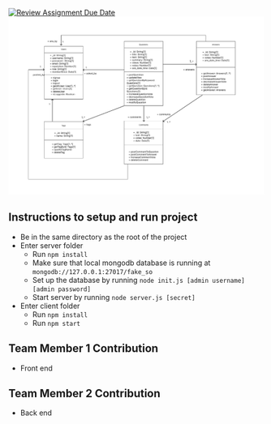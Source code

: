 [![Review Assignment Due Date](https://classroom.github.com/assets/deadline-readme-button-24ddc0f5d75046c5622901739e7c5dd533143b0c8e959d652212380cedb1ea36.svg)](https://classroom.github.com/a/9NDadFFr)
![UML For Data Models](/images/CSE%20316%20UML.png?raw=true)

## Instructions to setup and run project
- Be in the same directory as the root of the project
- Enter server folder
  - Run `npm install`
  - Make sure that local mongodb database is running at `mongodb://127.0.0.1:27017/fake_so`
  - Set up the database by running `node init.js [admin username] [admin password]`
  - Start server by running `node server.js [secret]`
- Enter client folder
  - Run `npm install`
  - Run `npm start`

## Team Member 1 Contribution
- Front end

## Team Member 2 Contribution
- Back end
